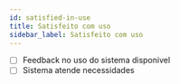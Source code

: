 ```yaml
---
id: satisfied-in-use
title: Satisfeito com uso
sidebar_label: Satisfeito com uso
---
```


- [ ] Feedback no uso do sistema disponivel
- [ ] Sistema atende necessidades